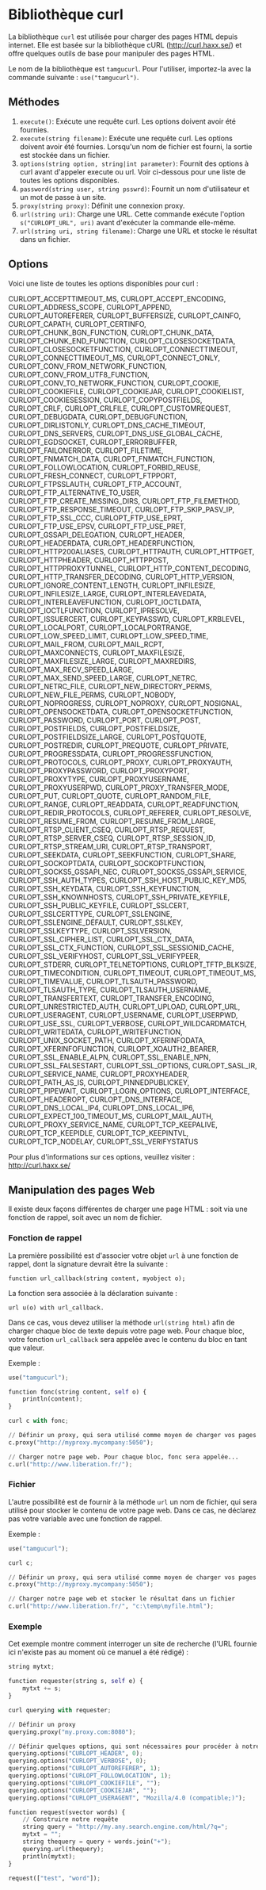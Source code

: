 # Bibliothèque curl

La bibliothèque `curl` est utilisée pour charger des pages HTML depuis internet. Elle est basée sur la bibliothèque cURL (http://curl.haxx.se/) et offre quelques outils de base pour manipuler des pages HTML.

Le nom de la bibliothèque est `tamgucurl`. Pour l'utiliser, importez-la avec la commande suivante : `use("tamgucurl")`.

## Méthodes

1. `execute()`: Exécute une requête curl. Les options doivent avoir été fournies.
2. `execute(string filename)`: Exécute une requête curl. Les options doivent avoir été fournies. Lorsqu'un nom de fichier est fourni, la sortie est stockée dans un fichier.
3. `options(string option, string|int parameter)`: Fournit des options à curl avant d'appeler execute ou url. Voir ci-dessous pour une liste de toutes les options disponibles.
4. `password(string user, string psswrd)`: Fournit un nom d'utilisateur et un mot de passe à un site.
5. `proxy(string proxy)`: Définit une connexion proxy.
6. `url(string uri)`: Charge une URL. Cette commande exécute l'option `s("CURLOPT_URL", uri)` avant d'exécuter la commande elle-même.
7. `url(string uri, string filename)`: Charge une URL et stocke le résultat dans un fichier.

## Options

Voici une liste de toutes les options disponibles pour curl :

CURLOPT_ACCEPTTIMEOUT_MS, CURLOPT_ACCEPT_ENCODING, CURLOPT_ADDRESS_SCOPE, CURLOPT_APPEND, CURLOPT_AUTOREFERER, CURLOPT_BUFFERSIZE, CURLOPT_CAINFO, CURLOPT_CAPATH, CURLOPT_CERTINFO, CURLOPT_CHUNK_BGN_FUNCTION, CURLOPT_CHUNK_DATA, CURLOPT_CHUNK_END_FUNCTION, CURLOPT_CLOSESOCKETDATA, CURLOPT_CLOSESOCKETFUNCTION, CURLOPT_CONNECTTIMEOUT, CURLOPT_CONNECTTIMEOUT_MS, CURLOPT_CONNECT_ONLY, CURLOPT_CONV_FROM_NETWORK_FUNCTION, CURLOPT_CONV_FROM_UTF8_FUNCTION, CURLOPT_CONV_TO_NETWORK_FUNCTION, CURLOPT_COOKIE, CURLOPT_COOKIEFILE, CURLOPT_COOKIEJAR, CURLOPT_COOKIELIST, CURLOPT_COOKIESESSION, CURLOPT_COPYPOSTFIELDS, CURLOPT_CRLF, CURLOPT_CRLFILE, CURLOPT_CUSTOMREQUEST, CURLOPT_DEBUGDATA, CURLOPT_DEBUGFUNCTION, CURLOPT_DIRLISTONLY, CURLOPT_DNS_CACHE_TIMEOUT, CURLOPT_DNS_SERVERS, CURLOPT_DNS_USE_GLOBAL_CACHE, CURLOPT_EGDSOCKET, CURLOPT_ERRORBUFFER, CURLOPT_FAILONERROR, CURLOPT_FILETIME, CURLOPT_FNMATCH_DATA, CURLOPT_FNMATCH_FUNCTION, CURLOPT_FOLLOWLOCATION, CURLOPT_FORBID_REUSE, CURLOPT_FRESH_CONNECT, CURLOPT_FTPPORT, CURLOPT_FTPSSLAUTH, CURLOPT_FTP_ACCOUNT, CURLOPT_FTP_ALTERNATIVE_TO_USER, CURLOPT_FTP_CREATE_MISSING_DIRS, CURLOPT_FTP_FILEMETHOD, CURLOPT_FTP_RESPONSE_TIMEOUT, CURLOPT_FTP_SKIP_PASV_IP, CURLOPT_FTP_SSL_CCC, CURLOPT_FTP_USE_EPRT, CURLOPT_FTP_USE_EPSV, CURLOPT_FTP_USE_PRET, CURLOPT_GSSAPI_DELEGATION, CURLOPT_HEADER, CURLOPT_HEADERDATA, CURLOPT_HEADERFUNCTION, CURLOPT_HTTP200ALIASES, CURLOPT_HTTPAUTH, CURLOPT_HTTPGET, CURLOPT_HTTPHEADER, CURLOPT_HTTPPOST, CURLOPT_HTTPPROXYTUNNEL, CURLOPT_HTTP_CONTENT_DECODING, CURLOPT_HTTP_TRANSFER_DECODING, CURLOPT_HTTP_VERSION, CURLOPT_IGNORE_CONTENT_LENGTH, CURLOPT_INFILESIZE, CURLOPT_INFILESIZE_LARGE, CURLOPT_INTERLEAVEDATA, CURLOPT_INTERLEAVEFUNCTION, CURLOPT_IOCTLDATA, CURLOPT_IOCTLFUNCTION, CURLOPT_IPRESOLVE, CURLOPT_ISSUERCERT, CURLOPT_KEYPASSWD, CURLOPT_KRBLEVEL, CURLOPT_LOCALPORT, CURLOPT_LOCALPORTRANGE, CURLOPT_LOW_SPEED_LIMIT, CURLOPT_LOW_SPEED_TIME, CURLOPT_MAIL_FROM, CURLOPT_MAIL_RCPT, CURLOPT_MAXCONNECTS, CURLOPT_MAXFILESIZE, CURLOPT_MAXFILESIZE_LARGE, CURLOPT_MAXREDIRS, CURLOPT_MAX_RECV_SPEED_LARGE, CURLOPT_MAX_SEND_SPEED_LARGE, CURLOPT_NETRC, CURLOPT_NETRC_FILE, CURLOPT_NEW_DIRECTORY_PERMS, CURLOPT_NEW_FILE_PERMS, CURLOPT_NOBODY, CURLOPT_NOPROGRESS, CURLOPT_NOPROXY, CURLOPT_NOSIGNAL, CURLOPT_OPENSOCKETDATA, CURLOPT_OPENSOCKETFUNCTION, CURLOPT_PASSWORD, CURLOPT_PORT, CURLOPT_POST, CURLOPT_POSTFIELDS, CURLOPT_POSTFIELDSIZE, CURLOPT_POSTFIELDSIZE_LARGE, CURLOPT_POSTQUOTE, CURLOPT_POSTREDIR, CURLOPT_PREQUOTE, CURLOPT_PRIVATE, CURLOPT_PROGRESSDATA, CURLOPT_PROGRESSFUNCTION, CURLOPT_PROTOCOLS, CURLOPT_PROXY, CURLOPT_PROXYAUTH, CURLOPT_PROXYPASSWORD, CURLOPT_PROXYPORT, CURLOPT_PROXYTYPE, CURLOPT_PROXYUSERNAME, CURLOPT_PROXYUSERPWD, CURLOPT_PROXY_TRANSFER_MODE, CURLOPT_PUT, CURLOPT_QUOTE, CURLOPT_RANDOM_FILE, CURLOPT_RANGE, CURLOPT_READDATA, CURLOPT_READFUNCTION, CURLOPT_REDIR_PROTOCOLS, CURLOPT_REFERER, CURLOPT_RESOLVE, CURLOPT_RESUME_FROM, CURLOPT_RESUME_FROM_LARGE, CURLOPT_RTSP_CLIENT_CSEQ, CURLOPT_RTSP_REQUEST, CURLOPT_RTSP_SERVER_CSEQ, CURLOPT_RTSP_SESSION_ID, CURLOPT_RTSP_STREAM_URI, CURLOPT_RTSP_TRANSPORT, CURLOPT_SEEKDATA, CURLOPT_SEEKFUNCTION, CURLOPT_SHARE, CURLOPT_SOCKOPTDATA, CURLOPT_SOCKOPTFUNCTION, CURLOPT_SOCKS5_GSSAPI_NEC, CURLOPT_SOCKS5_GSSAPI_SERVICE, CURLOPT_SSH_AUTH_TYPES, CURLOPT_SSH_HOST_PUBLIC_KEY_MD5, CURLOPT_SSH_KEYDATA, CURLOPT_SSH_KEYFUNCTION, CURLOPT_SSH_KNOWNHOSTS, CURLOPT_SSH_PRIVATE_KEYFILE, CURLOPT_SSH_PUBLIC_KEYFILE, CURLOPT_SSLCERT, CURLOPT_SSLCERTTYPE, CURLOPT_SSLENGINE, CURLOPT_SSLENGINE_DEFAULT, CURLOPT_SSLKEY, CURLOPT_SSLKEYTYPE, CURLOPT_SSLVERSION, CURLOPT_SSL_CIPHER_LIST, CURLOPT_SSL_CTX_DATA, CURLOPT_SSL_CTX_FUNCTION, CURLOPT_SSL_SESSIONID_CACHE, CURLOPT_SSL_VERIFYHOST, CURLOPT_SSL_VERIFYPEER, CURLOPT_STDERR, CURLOPT_TELNETOPTIONS, CURLOPT_TFTP_BLKSIZE, CURLOPT_TIMECONDITION, CURLOPT_TIMEOUT, CURLOPT_TIMEOUT_MS, CURLOPT_TIMEVALUE, CURLOPT_TLSAUTH_PASSWORD, CURLOPT_TLSAUTH_TYPE, CURLOPT_TLSAUTH_USERNAME, CURLOPT_TRANSFERTEXT, CURLOPT_TRANSFER_ENCODING, CURLOPT_UNRESTRICTED_AUTH, CURLOPT_UPLOAD, CURLOPT_URL, CURLOPT_USERAGENT, CURLOPT_USERNAME, CURLOPT_USERPWD, CURLOPT_USE_SSL, CURLOPT_VERBOSE, CURLOPT_WILDCARDMATCH, CURLOPT_WRITEDATA, CURLOPT_WRITEFUNCTION, CURLOPT_UNIX_SOCKET_PATH, CURLOPT_XFERINFODATA, CURLOPT_XFERINFOFUNCTION, CURLOPT_XOAUTH2_BEARER, CURLOPT_SSL_ENABLE_ALPN, CURLOPT_SSL_ENABLE_NPN, CURLOPT_SSL_FALSESTART, CURLOPT_SSL_OPTIONS, CURLOPT_SASL_IR, CURLOPT_SERVICE_NAME, CURLOPT_PROXYHEADER, CURLOPT_PATH_AS_IS, CURLOPT_PINNEDPUBLICKEY, CURLOPT_PIPEWAIT, CURLOPT_LOGIN_OPTIONS, CURLOPT_INTERFACE, CURLOPT_HEADEROPT, CURLOPT_DNS_INTERFACE, CURLOPT_DNS_LOCAL_IP4, CURLOPT_DNS_LOCAL_IP6, CURLOPT_EXPECT_100_TIMEOUT_MS, CURLOPT_MAIL_AUTH, CURLOPT_PROXY_SERVICE_NAME, CURLOPT_TCP_KEEPALIVE, CURLOPT_TCP_KEEPIDLE, CURLOPT_TCP_KEEPINTVL, CURLOPT_TCP_NODELAY, CURLOPT_SSL_VERIFYSTATUS

Pour plus d'informations sur ces options, veuillez visiter : http://curl.haxx.se/

## Manipulation des pages Web

Il existe deux façons différentes de charger une page HTML : soit via une fonction de rappel, soit avec un nom de fichier.

### Fonction de rappel

La première possibilité est d'associer votre objet `url` à une fonction de rappel, dont la signature devrait être la suivante :

```
function url_callback(string content, myobject o);
```

La fonction sera associée à la déclaration suivante :

```
url u(o) with url_callback.
```

Dans ce cas, vous devez utiliser la méthode `url(string html)` afin de charger chaque bloc de texte depuis votre page web. Pour chaque bloc, votre fonction `url_callback` sera appelée avec le contenu du bloc en tant que valeur.

Exemple :

```python
use("tamgucurl");

function fonc(string content, self o) {
    println(content);
}

curl c with fonc;

// Définir un proxy, qui sera utilisé comme moyen de charger vos pages web
c.proxy("http://myproxy.mycompany:5050");

// Charger notre page web. Pour chaque bloc, fonc sera appelée...
c.url("http://www.liberation.fr/");
```

### Fichier

L'autre possibilité est de fournir à la méthode `url` un nom de fichier, qui sera utilisé pour stocker le contenu de votre page web. Dans ce cas, ne déclarez pas votre variable avec une fonction de rappel.

Exemple :

```python
use("tamgucurl");

curl c;

// Définir un proxy, qui sera utilisé comme moyen de charger vos pages web
c.proxy("http://myproxy.mycompany:5050");

// Charger notre page web et stocker le résultat dans un fichier
c.url("http://www.liberation.fr/", "c:\temp\myfile.html");
```

### Exemple

Cet exemple montre comment interroger un site de recherche (l'URL fournie ici n'existe pas au moment où ce manuel a été rédigé) :

```python
string mytxt;

function requester(string s, self e) {
    mytxt += s;
}

curl querying with requester;

// Définir un proxy
querying.proxy("my.proxy.com:8080");

// Définir quelques options, qui sont nécessaires pour procéder à notre commande
querying.options("CURLOPT_HEADER", 0);
querying.options("CURLOPT_VERBOSE", 0);
querying.options("CURLOPT_AUTOREFERER", 1);
querying.options("CURLOPT_FOLLOWLOCATION", 1);
querying.options("CURLOPT_COOKIEFILE", "");
querying.options("CURLOPT_COOKIEJAR", "");
querying.options("CURLOPT_USERAGENT", "Mozilla/4.0 (compatible;)");

function request(svector words) {
    // Construire notre requête
    string query = "http://my.any.search.engine.com/html/?q=";
    mytxt = "";
    string thequery = query + words.join("+");
    querying.url(thequery);
    println(mytxt);
}

request(["test", "word"]);
```